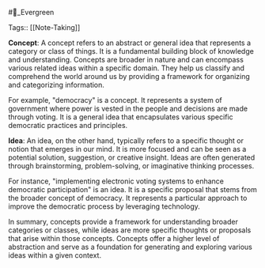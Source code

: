 
#🌲_Evergreen 

Tags:: [[Note-Taking]]

**Concept**: A concept refers to an abstract or general idea that represents a category or class of things. It is a fundamental building block of knowledge and understanding. Concepts are broader in nature and can encompass various related ideas within a specific domain. They help us classify and comprehend the world around us by providing a framework for organizing and categorizing information.

For example, "democracy" is a concept. It represents a system of government where power is vested in the people and decisions are made through voting. It is a general idea that encapsulates various specific democratic practices and principles.

**Idea**: An idea, on the other hand, typically refers to a specific thought or notion that emerges in our mind. It is more focused and can be seen as a potential solution, suggestion, or creative insight. Ideas are often generated through brainstorming, problem-solving, or imaginative thinking processes.

For instance, "implementing electronic voting systems to enhance democratic participation" is an idea. It is a specific proposal that stems from the broader concept of democracy. It represents a particular approach to improve the democratic process by leveraging technology.

In summary, concepts provide a framework for understanding broader categories or classes, while ideas are more specific thoughts or proposals that arise within those concepts. Concepts offer a higher level of abstraction and serve as a foundation for generating and exploring various ideas within a given context.